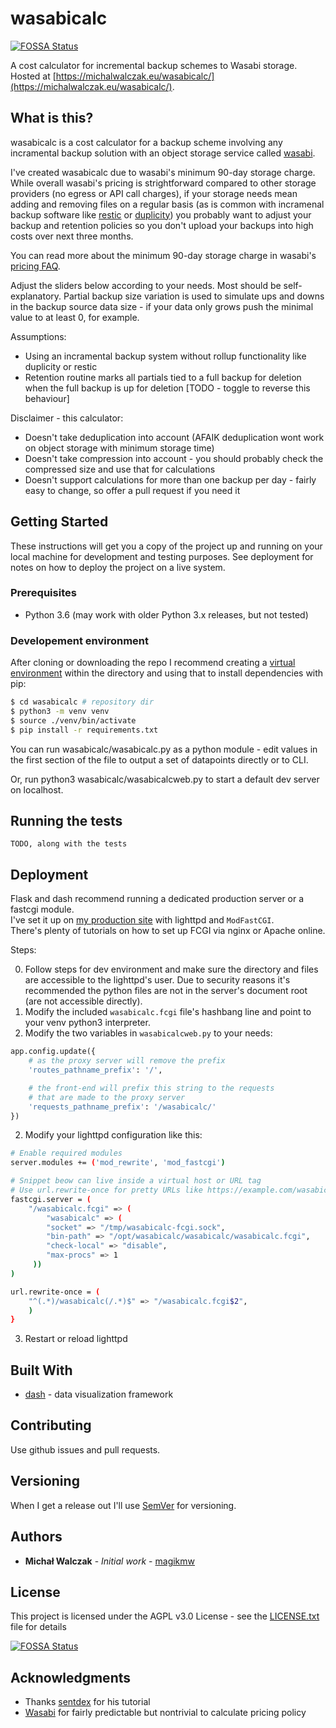 # wasabicalc
[![FOSSA Status](https://app.fossa.com/api/projects/git%2Bgithub.com%2Fmagikmw%2Fwasabicalc.svg?type=shield)](https://app.fossa.com/projects/git%2Bgithub.com%2Fmagikmw%2Fwasabicalc?ref=badge_shield)


A cost calculator for incremental backup schemes to Wasabi storage.  
Hosted at [https://michalwalczak.eu/wasabicalc/](https://michalwalczak.eu/wasabicalc/).

## What is this?

wasabicalc is a cost calculator for a backup scheme involving any incramental backup solution with an object storage service called [wasabi](https://wasabi.com/).

I've created wasabicalc due to wasabi's minimum 90-day storage charge. While overall wasabi's pricing is strightforward compared to other storage providers (no egress or API call charges), if your storage needs mean adding and removing files on a regular basis (as is common with incramenal backup software like [restic](https://restic.net/) or [duplicity](http://duplicity.nongnu.org/)) you probably want to adjust your backup and retention policies so you don't upload your backups into high costs over next three months.

You can read more about the minimum 90-day storage charge in wasabi's [pricing FAQ](https://wasabi.com/pricing/pricing-faqs/).

Adjust the sliders below according to your needs. Most should be self-explanatory. Partial backup size variation is used to simulate ups and downs in the backup source data size - if your data only grows push the minimal value to at least 0, for example.

Assumptions:
- Using an incramental backup system without rollup functionality like duplicity or restic
- Retention routine marks all partials tied to a full backup for deletion when the full backup is up for deletion [TODO - toggle to reverse this behaviour]

Disclaimer - this calculator:
- Doesn't take deduplication into account (AFAIK deduplication wont work on object storage with minimum storage time)
- Doesn't take compression into account - you should probably check the compressed size and use that for calculations
- Doesn't support calculations for more than one backup per day - fairly easy to change, so offer a pull request if you need it

## Getting Started

These instructions will get you a copy of the project up and running on your local machine for development and testing purposes. See deployment for notes on how to deploy the project on a live system.

### Prerequisites

* Python 3.6 (may work with older Python 3.x releases, but not tested)

### Developement environment

After cloning or downloading the repo I recommend creating a [virtual environment](https://docs.python.org/3.6/tutorial/venv.html) within the directory and using that to install dependencies with pip:

``` bash
$ cd wasabicalc # repository dir
$ python3 -m venv venv
$ source ./venv/bin/activate
$ pip install -r requirements.txt
```

You can run wasabicalc/wasabicalc.py as a python module - edit values in the first section of the file to output a set of datapoints directly or to CLI.

Or, run python3 wasabicalc/wasabicalcweb.py to start a default dev server on localhost.

## Running the tests

```
TODO, along with the tests
```

## Deployment

Flask and dash recommend running a dedicated production server or a fastcgi module.  
I've set it up on [my production site](https://michalwalczak.eu/wasabicalc/) with lighttpd and `ModFastCGI`.  
There's plenty of tutorials on how to set up FCGI via nginx or Apache online.

Steps:

0. Follow steps for dev environment and make sure the directory and files are accessible to the lighttpd's user. Due to security reasons it's recommended the python files are not in the server's document root (are not accessible directly).
1. Modify the included `wasabicalc.fcgi` file's hashbang line and point to your venv python3 interpreter.
2. Modify the two variables in `wasabicalcweb.py` to your needs:
``` python
app.config.update({
    # as the proxy server will remove the prefix
    'routes_pathname_prefix': '/',

    # the front-end will prefix this string to the requests
    # that are made to the proxy server
    'requests_pathname_prefix': '/wasabicalc/'
})
```
2. Modify your lighttpd configuration like this:

``` bash
# Enable required modules
server.modules += ('mod_rewrite', 'mod_fastcgi')

# Snippet beow can live inside a virtual host or URL tag
# Use url.rewrite-once for pretty URLs like https://example.com/wasabicalc/
fastcgi.server = (
    "/wasabicalc.fcgi" => (
        "wasabicalc" => (
        "socket" => "/tmp/wasabicalc-fcgi.sock",
        "bin-path" => "/opt/wasabicalc/wasabicalc/wasabicalc.fcgi",
        "check-local" => "disable",
        "max-procs" => 1
     ))
)

url.rewrite-once = (
    "^(.*)/wasabicalc(/.*)$" => "/wasabicalc.fcgi$2",
    )
}
```

3. Restart or reload lighttpd

## Built With

* [dash](https://dash.plot.ly/) - data visualization framework

## Contributing

Use github issues and pull requests.

## Versioning

When I get a release out I'll use [SemVer](http://semver.org/) for versioning.

## Authors

* **Michał Walczak** - *Initial work* - [magikmw](https://github.com/magikmw)

## License

This project is licensed under the AGPL v3.0 License - see the [LICENSE.txt](LICENSE.txt) file for details


[![FOSSA Status](https://app.fossa.com/api/projects/git%2Bgithub.com%2Fmagikmw%2Fwasabicalc.svg?type=large)](https://app.fossa.com/projects/git%2Bgithub.com%2Fmagikmw%2Fwasabicalc?ref=badge_large)

## Acknowledgments

* Thanks [sentdex](https://www.youtube.com/watch?v=wv2MXJIdKRY) for his tutorial
* [Wasabi](https://wasabi.com/) for fairly predictable but nontrivial to calculate pricing policy